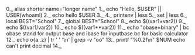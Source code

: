 0._ alias shorter name="longer name"
1._ echo "Hello, $USER" || USER(whoami)
2._ echo hello $USER
3._ 
4._ printenv | less
5._ set | less
6._ local BEST="School"
7._ global BEST="School"
8._ echo $((var1+var2))
9._ echo $((var1/var2))
10._ echo $((var1**var2))
11._ echo "obase=binary" | bc obase stand for output base and ibase for inputbase bc for basic calculator
12._ echo o{a..z} | tr ' ' '\n' | grep -v "oo"
13._ printf "%0.2f\n" $NUM  echo can't print decimal
14._
